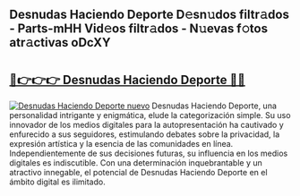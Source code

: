 ## Desnudas Haciendo Deporte D𝚎sn𝚞dos filtr𝚊dos - Parts-mHH Vid𝚎os filtr𝚊dos - N𝚞evas f𝚘tos atr𝚊ctivas oDcXY

# <h2><a href="http://mb43tc.tromn.icu/?c=Desnudas+Haciendo+Deporte">🔗👉👉👉 Desnudas Haciendo Deporte 🔗🔗</a></h2>

[![Desnudas Haciendo Deporte nuevo](https://i.imgur.com/pEAQMta.gif)](http://mb43tc.tromn.icu/?c=Desnudas+Haciendo+Deporte)
Desnudas Haciendo Deporte, una personalidad intrigante y enigmática, elude la categorización simple. Su uso innovador de los medios digitales para la autopresentación ha cautivado y enfurecido a sus seguidores, estimulando debates sobre la privacidad, la expresión artística y la esencia de las comunidades en línea. Independientemente de sus decisiones futuras, su influencia en los medios digitales es indiscutible. Con una determinación inquebrantable y un atractivo innegable, el potencial de Desnudas Haciendo Deporte en el ámbito digital es ilimitado.
